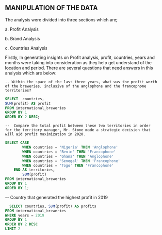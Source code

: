 ## MANIPULATION OF THE DATA

The analysis were divided into three sections which are;

a. Profit Analysis

b. Brand Analysis

c. Countries Analysis


Firstly, In generating insights on Profit analysis, profit, countries, years and months were taking into consideration as they help get understand of the location and period. 
There are several questions that need answers in this analysis which are below:

    -- Within the space of the last three years, what was the profit worth of the breweries, inclusive of the anglophone and the francophone territories?
 
 ```SQL
 SELECT  countries,
 SUM(profit) AS profit
 FROM international_breweries
 GROUP BY 1
 ORDER BY 2 DESC;      
 ```

    --  Compare the total profit between these two territories in order for the territory manager, Mr. Stone made a strategic decision that will aid profit maximization in 2020.
    
```SQL
SELECT CASE 
		WHEN countries = 'Nigeria' THEN 'Anglophone'
		WHEN countries = 'Benin' THEN 'Francophone'
		WHEN countries = 'Ghana' THEN 'Anglophone'
		WHEN countries = 'Senegal' THEN 'Francophone'
		WHEN countries = 'Togo' THEN 'Francophone'	
	END AS territories,
	    SUM(profit)   
FROM international_breweries
GROUP BY 1
ORDER BY 1;
```

   -- Country that generated the highest profit in 2019
 
 ```SQL
   SELECT countries, SUM(profit) AS profits
 FROM international_breweries
 WHERE years = 2019
 GROUP BY 1
 ORDER BY 2 DESC
 LIMIT 2
 
 ```
 
